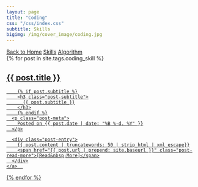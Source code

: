 ```yaml
---
layout: page
title: "Coding"
css: "/css/index.css"
subtitle: Skills
bigimg: /img/cover_image/coding.jpg
---
```


<div class="list-filters">
  <a href="/index" class="list-filter">Back to Home</a>
  <a href="/coding/skills" class="list-filter filter-selected">Skills</a>
  <a href="/coding/algorithm" class="list-filter">Algorithm</a>
  <!-- <a href="/tags" class="list-filter">Index</a> -->
</div>

<div class="posts-list">
  {% for post in site.tags.coding_skill %}
  <article>
    <a class="post-preview" href="{{ post.url | prepend: site.baseurl }}">
	    <h2 class="post-title">{{ post.title }}</h2>
	
	    {% if post.subtitle %}
	    <h3 class="post-subtitle">
	      {{ post.subtitle }}
	    </h3>
	    {% endif %}
      <p class="post-meta">
        Posted on {{ post.date | date: "%B %-d, %Y" }}
      </p>

      <div class="post-entry">
        {{ post.content | truncatewords: 50 | strip_html | xml_escape}}
        <span href="{{ post.url | prepend: site.baseurl }}" class="post-read-more">[Read&nbsp;More]</span>
      </div>
    </a>  
   </article>
  {% endfor %}
</div>